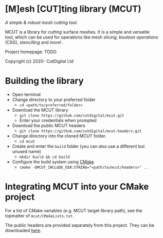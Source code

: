 # [M]esh [CUT]ting library (MCUT) #

_A simple & robust mesh cutting tool._ 

MCUT is a  library for _cutting_ surface meshes. It is a simple and versatile tool, which can be used for operations like mesh _slicing_, _boolean operations_ (CSG), _stencilling_ and more! . 

Project homepage:    TODO

Copyright (c) 2020- CutDigital Ltd

# Building the library

* Open terminal
* Change directory to your preferred folder 
    - `cd <path/to/preferred/folder>` 
* Download the MCUT library 
    - `git clone https://github.com/cutdigital/mcut.git`
    - Enter your credentials when prompted
* Download the public MCUT headers
    - `git clone https://github.com/cutdigital/mcut-headers.git`
* Change directory into the cloned MCUT folder. 
    - `cd mcut`
* Create and enter the `build` folder (you can also use a different but unused name)
    - `mkdir build && cd build`
* Configure the build system using [CMake](https://cmake.org/)
    - `cmake -DMCUT_INCLUDE_DIR:STRING="<path/to/mcut/headers>" ..`

# Integrating MCUT into your CMake project

For a list of CMake variables (e.g. MCUT target library path), see the topmatter of `mcut/CMakeLists.txt`.

The public headers are provided separately from this project. They can be downloaded [here](https://github.com/cutdigital/mcut-headers.git).